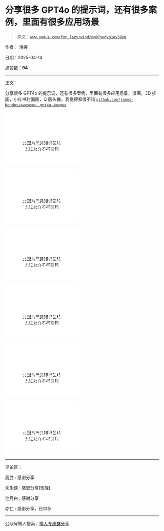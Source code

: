 # 分享很多 GPT4o 的提示词，还有很多案例，里面有很多应用场景

> 原文：[`www.yuque.com/for_lazy/wind/pm07yudyg1ev59sq`](https://www.yuque.com/for_lazy/wind/pm07yudyg1ev59sq)

作者： 浅笑

日期：2025-04-14

点赞数：**94**

* * *

正文：

分享很多 GPT4o 的提示词，还有很多案例，里面有很多应用场景，漫画，3D 插画，小红书封面图，Q 版头像，我觉得都很不错 [`github.com/jamez-bondos/awesome-
gpt4o-images`](https://github.com/jamez-bondos/awesome-gpt4o-images)

![](img/cd87b771f45bc30663692dd42ea00f79.png "None")

![](img/bc42cd08b5c87e81dcfb074e1ed324cc.png "None")

![](img/35cea8e0b2c399a3145970e27d3910a6.png "None")

![](img/1f7690ebf4f1bae9b99190299ea8373b.png "None")

![](img/19fd4445da2a1c48808eb06627c14491.png "None")

![](img/784975a970d8c5eeb7badc7e674918db.png "None")

* * *

评论区：

高胜 : 感谢分享

朱朱侠 : 感恩分享[玫瑰]

池月白 : 感谢分享

亦仁 : 感谢分享，已中标

* * *

公众号懒人搜索，[懒人专属群分享](https://lazybook.fun/#/blog/group)